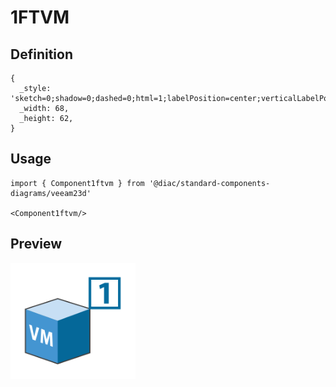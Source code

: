 # 1FTVM

## Definition

```
{
  _style: 'sketch=0;shadow=0;dashed=0;html=1;labelPosition=center;verticalLabelPosition=bottom;verticalAlign=top;align=center;outlineConnect=0;shape=mxgraph.veeam.3d.1ftvm;',
  _width: 68,
  _height: 62,
}
```

## Usage

```
import { Component1ftvm } from '@diac/standard-components-diagrams/veeam23d'

<Component1ftvm/>
```

## Preview

<img src="./component-1ftvm.png" width="200"/>
